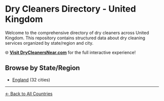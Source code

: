 # Dry Cleaners Directory - United Kingdom

Welcome to the comprehensive directory of dry cleaners across United Kingdom. This repository contains structured data about dry cleaning services organized by state/region and city.

🌐 **[Visit DryCleanersNear.com](https://drycleanersnear.com)** for the full interactive experience!

## Browse by State/Region

- [England](./england/README.md) (32 cities)

---

[← Back to All Countries](../README.md)
